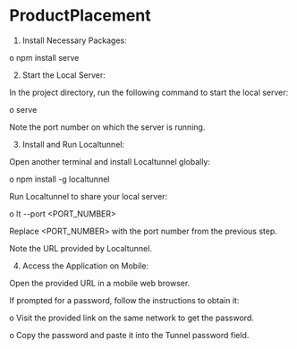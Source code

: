# ProductPlacement
1.	Install Necessary Packages:
   
   o npm install serve

2.	Start the Local Server:
   
   In the project directory, run the following command to start the local server:

   o  serve

   Note the port number on which the server is running.

3.	Install and Run Localtunnel:
   
   Open another terminal and install Localtunnel globally:

   o  npm install -g localtunnel

   Run Localtunnel to share your local server:

   o  lt --port <PORT_NUMBER>

   Replace <PORT_NUMBER> with the port number from the previous step.

   Note the URL provided by Localtunnel.

4.	Access the Application on Mobile:
   
   Open the provided URL in a mobile web browser.

   If prompted for a password, follow the instructions to obtain it:

   o  Visit the provided link on the same network to get the password.

   o	Copy the password and paste it into the Tunnel password field.

